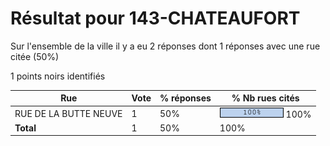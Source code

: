 # Résultat pour 143-CHATEAUFORT

Sur l'ensemble de la ville il y a eu 2 réponses dont 1 réponses avec une rue citée (50%)

1 points noirs identifiés

| Rue | Vote | % réponses | % Nb rues cités|
|-----|------|------------|----------------|
| RUE DE LA BUTTE NEUVE | 1 | 50% | <img src="../../img/bar_100.gif" />&nbsp;100%|
| **Total** | 1 | 50% | 100%|
